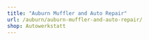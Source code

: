 ```yaml
---
title: "Auburn Muffler and Auto Repair"
url: /auburn/auburn-muffler-and-auto-repair/
shop: Autowerkstatt
---
```

